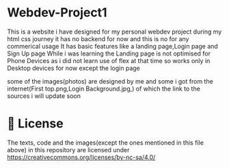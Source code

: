 # Webdev-Project1

  This is a website i have designed for my personal webdev project during my html css journey it has no backend for now and this is no for any commerical usage 
  It has basic features like a landing page,Login page and Sign Up page
  While i was learning the Landing page is not optimised for Phone Devices as i did not learn use of flex at that time so works only in Desktop devices for now except the login page
  
  some of the images(photos) are designed by me and some i got from the internet(First top.png,Login Background.jpg,) of which the link to the sources i will update soon
  
# 📄 License 
The texts, code and the images(except the ones mentioned in this file above) in this repository are licensed under https://creativecommons.org/licenses/by-nc-sa/4.0/
